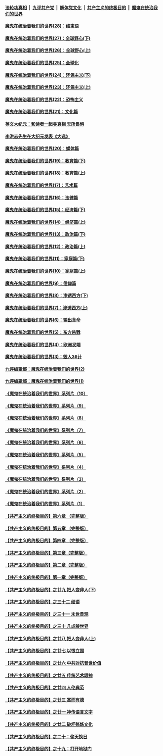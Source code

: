 

####  [法轮功真相](../../../../basic/blob/master/README.md?t=03040101) &nbsp;|&nbsp; [九评共产党](../../../../9ping.md/blob/master/README.md?t=03040101) &nbsp;|&nbsp; [解体党文化](../../../../jtdwh.md/blob/master/README.md?t=03040101)  &nbsp;|&nbsp; [共产主义的终极目的](../../../../gczydzjmd.md/blob/master/README.md?t=03040101) &nbsp;|&nbsp; [魔鬼在统治我们的世界](../../../../mgztzwmdsj.md/blob/master/README.md?t=03040101) 

#### [魔鬼在统治着我们的世界(28)：结束语](../pages/nsc422/n10936246.md?t=03040101) 

#### [魔鬼在统治着我们的世界(27)：全球野心(下)](../pages/nsc422/n10928319.md?t=03040101) 

#### [魔鬼在统治着我们的世界(26)：全球野心(上)](../pages/nsc422/n10900318.md?t=03040101) 

#### [魔鬼在统治着我们的世界(25)：全球化](../pages/nsc422/n10788205.md?t=03040101) 

#### [魔鬼在统治着我们的世界(24)：环保主义(下)](../pages/nsc422/n10695307.md?t=03040101) 

#### [魔鬼在统治着我们的世界(23)：环保主义(上)](../pages/nsc422/n10688613.md?t=03040101) 

#### [魔鬼在统治着我们的世界(22)：恐怖主义](../pages/nsc422/n10614727.md?t=03040101) 

#### [魔鬼在统治着我们的世界(21)：文化篇](../pages/nsc422/n10597706.md?t=03040101) 

#### [英文大纪元：和读者一起寻真相 无所畏惧](../pages/nsc422/n12542027.md?t=03040101) 

#### [李洪志先生在大纪元发表《大选》](../pages/nsc422/n12534746.md?t=03040101) 

#### [魔鬼在统治着我们的世界(20)：媒体篇](../pages/nsc422/n10586579.md?t=03040101) 

#### [魔鬼在统治着我们的世界(19)：教育篇(下)](../pages/nsc422/n10564808.md?t=03040101) 

#### [魔鬼在统治着我们的世界(18)：教育篇(上)](../pages/nsc422/n10526970.md?t=03040101) 

#### [魔鬼在统治着我们的世界(17)：艺术篇](../pages/nsc422/n10499093.md?t=03040101) 

#### [魔鬼在统治着我们的世界(16)：法律篇](../pages/nsc422/n10485969.md?t=03040101) 

#### [魔鬼在统治着我们的世界(15)：经济篇(下)](../pages/nsc422/n10469975.md?t=03040101) 

#### [魔鬼在统治着我们的世界(14)：经济篇(上)](../pages/nsc422/n10457370.md?t=03040101) 

#### [魔鬼在统治着我们的世界(13)：政治篇(下)](../pages/nsc422/n10448270.md?t=03040101) 

#### [魔鬼在统治着我们的世界(12)：政治篇(上)](../pages/nsc422/n10444576.md?t=03040101) 

#### [魔鬼在统治着我们的世界(11)：家庭篇(下)](../pages/nsc422/n10440961.md?t=03040101) 

#### [魔鬼在统治着我们的世界(10)：家庭篇(上)](../pages/nsc422/n10435448.md?t=03040101) 

#### [魔鬼在统治着我们的世界(9)：信仰篇](../pages/nsc422/n10432159.md?t=03040101) 

#### [魔鬼在统治着我们的世界(8)：渗透西方(下)](../pages/nsc422/n10429603.md?t=03040101) 

#### [魔鬼在统治着我们的世界(7)：渗透西方(上)](../pages/nsc422/n10426013.md?t=03040101) 

#### [魔鬼在统治着我们的世界(6)：输出革命](../pages/nsc422/n10421536.md?t=03040101) 

#### [魔鬼在统治着我们的世界(5)：东方杀戮](../pages/nsc422/n10417707.md?t=03040101) 

#### [魔鬼在统治着我们的世界(4)：欧洲发端](../pages/nsc422/n10414890.md?t=03040101) 

#### [魔鬼在统治着我们的世界(3)：毁人36计](../pages/nsc422/n10411583.md?t=03040101) 

#### [九评编辑部：魔鬼在统治着我们的世界(2)](../pages/nsc422/n10410036.md?t=03040101) 

#### [九评编辑部：魔鬼在统治着我们的世界(1)](../pages/nsc422/n10406825.md?t=03040101) 

#### [《魔鬼在统治着我们的世界》系列片（10）](../pages/nsc422/n12292670.md?t=03040101) 

#### [《魔鬼在统治着我们的世界》系列片（9）](../pages/nsc422/n12290859.md?t=03040101) 

#### [《魔鬼在统治着我们的世界》系列片（8）](../pages/nsc422/n12287445.md?t=03040101) 

#### [《魔鬼在统治着我们的世界》系列片（7）](../pages/nsc422/n12283425.md?t=03040101) 

#### [《魔鬼在统治着我们的世界》系列片（6）](../pages/nsc422/n12282314.md?t=03040101) 

#### [《魔鬼在统治着我们的世界》系列片（5）](../pages/nsc422/n12281419.md?t=03040101) 

#### [《魔鬼在统治着我们的世界》系列片（4）](../pages/nsc422/n12274024.md?t=03040101) 

#### [《魔鬼在统治着我们的世界》系列片（3）](../pages/nsc422/n12271322.md?t=03040101) 

#### [《魔鬼在统治着我们的世界》系列片（2）](../pages/nsc422/n12269049.md?t=03040101) 

#### [《魔鬼在统治着我们的世界》系列片（1）](../pages/nsc422/n12267575.md?t=03040101) 

#### [【共产主义的终极目的】第六章 （完整版）](../pages/nsc422/n11428913.md?t=03040101) 

#### [【共产主义的终极目的】第五章 （完整版）](../pages/nsc422/n11428912.md?t=03040101) 

#### [【共产主义的终极目的】第四章 （完整版）](../pages/nsc422/n11428907.md?t=03040101) 

#### [【共产主义的终极目的】第三章（完整版）](../pages/nsc422/n11428848.md?t=03040101) 

#### [【共产主义的终极目的】第二章（完整版）](../pages/nsc422/n11428831.md?t=03040101) 

#### [【共产主义的终极目的】第一章（完整版）](../pages/nsc422/n11417651.md?t=03040101) 

#### [【共产主义的终极目的】之廿九 把人变非人(下)](../pages/nsc422/n11344140.md?t=03040101) 

#### [【共产主义的终极目的】之三十二 结语](../pages/nsc422/n11360535.md?t=03040101) 

#### [【共产主义的终极目的】之三十一 末世景观](../pages/nsc422/n11351129.md?t=03040101) 

#### [【共产主义的终极目的】之三十 几成狼世界](../pages/nsc422/n11348280.md?t=03040101) 

#### [【共产主义的终极目的】之廿八 把人变非人(上)](../pages/nsc422/n11340492.md?t=03040101) 

#### [【共产主义的终极目的】之廿七 以恨立国](../pages/nsc422/n11336944.md?t=03040101) 

#### [【共产主义的终极目的】之廿六 中共对抗普世价值](../pages/nsc422/n11324785.md?t=03040101) 

#### [【共产主义的终极目的】之廿五 传统艺术颂神](../pages/nsc422/n11296396.md?t=03040101) 

#### [【共产主义的终极目的】之廿四 人伦典范](../pages/nsc422/n11296397.md?t=03040101) 

#### [【共产主义的终极目的】之廿三 富而有德](../pages/nsc422/n11283598.md?t=03040101) 

#### [【共产主义的终极目的】之廿一 神传语言文字](../pages/nsc422/n11263265.md?t=03040101) 

#### [【共产主义的终极目的】之廿二 破坏修炼文化](../pages/nsc422/n11245728.md?t=03040101) 

#### [【共产主义的终极目的】之二十：偷天换日](../pages/nsc422/n11238846.md?t=03040101) 

#### [【共产主义的终极目的】之十九：打开地狱门](../pages/nsc422/n11206376.md?t=03040101) 

